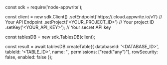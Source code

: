 const sdk = require('node-appwrite');

const client = new sdk.Client()
    .setEndpoint('https://<REGION>.cloud.appwrite.io/v1') // Your API Endpoint
    .setProject('<YOUR_PROJECT_ID>') // Your project ID
    .setKey('<YOUR_API_KEY>'); // Your secret API key

const tablesDB = new sdk.TablesDB(client);

const result = await tablesDB.createTable({
    databaseId: '<DATABASE_ID>',
    tableId: '<TABLE_ID>',
    name: '<NAME>',
    permissions: ["read("any")"],
    rowSecurity: false,
    enabled: false
});
